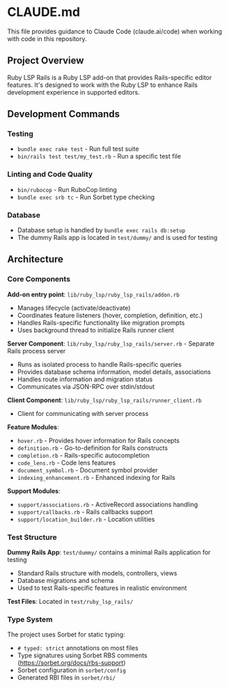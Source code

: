 # CLAUDE.md

This file provides guidance to Claude Code (claude.ai/code) when working with code in this repository.

## Project Overview

Ruby LSP Rails is a Ruby LSP add-on that provides Rails-specific editor features. It's designed to work with the Ruby LSP to enhance Rails development experience in supported editors.

## Development Commands

### Testing

- `bundle exec rake test` - Run full test suite
- `bin/rails test test/my_test.rb` - Run a specific test file

### Linting and Code Quality

- `bin/rubocop` - Run RuboCop linting
- `bundle exec srb tc` - Run Sorbet type checking

### Database

- Database setup is handled by `bundle exec rails db:setup`
- The dummy Rails app is located in `test/dummy/` and is used for testing

## Architecture

### Core Components

**Add-on entry point**: `lib/ruby_lsp/ruby_lsp_rails/addon.rb`
- Manages lifecycle (activate/deactivate)
- Coordinates feature listeners (hover, completion, definition, etc.)
- Handles Rails-specific functionality like migration prompts
- Uses background thread to initialize Rails runner client

**Server Component**: `lib/ruby_lsp/ruby_lsp_rails/server.rb` - Separate Rails process server
- Runs as isolated process to handle Rails-specific queries
- Provides database schema information, model details, associations
- Handles route information and migration status
- Communicates via JSON-RPC over stdin/stdout

**Client Component**: `lib/ruby_lsp/ruby_lsp_rails/runner_client.rb`
- Client for communicating with server process

**Feature Modules**:
- `hover.rb` - Provides hover information for Rails concepts
- `definition.rb` - Go-to-definition for Rails constructs
- `completion.rb` - Rails-specific autocompletion
- `code_lens.rb` - Code lens features
- `document_symbol.rb` - Document symbol provider
- `indexing_enhancement.rb` - Enhanced indexing for Rails

**Support Modules**:
- `support/associations.rb` - ActiveRecord associations handling
- `support/callbacks.rb` - Rails callbacks support
- `support/location_builder.rb` - Location utilities

### Test Structure

**Dummy Rails App**: `test/dummy/` contains a minimal Rails application for testing
- Standard Rails structure with models, controllers, views
- Database migrations and schema
- Used to test Rails-specific features in realistic environment

**Test Files**: Located in `test/ruby_lsp_rails/`

### Type System

The project uses Sorbet for static typing:
- `# typed: strict` annotations on most files
- Type signatures using Sorbet RBS comments (https://sorbet.org/docs/rbs-support)
- Sorbet configuration in `sorbet/config`
- Generated RBI files in `sorbet/rbi/`
